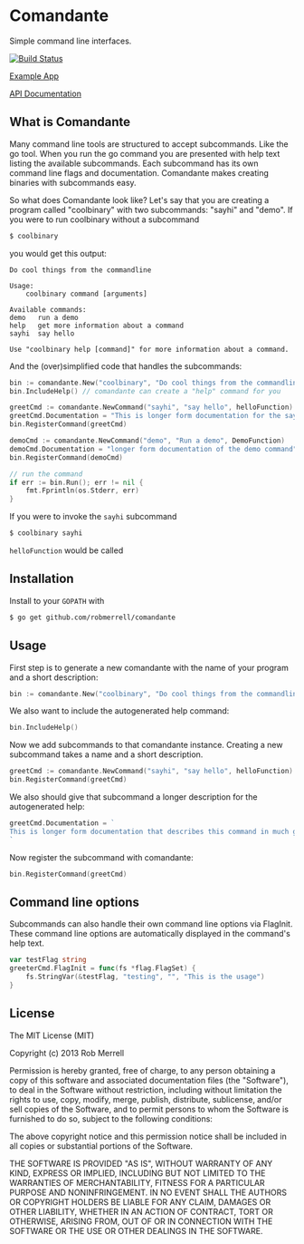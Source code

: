 # Comandante

Simple command line interfaces.

[![Build Status](https://travis-ci.org/robmerrell/comandante.svg?branch=master)](https://travis-ci.org/robmerrell/comandante)

[Example App](http://github.com/robmerrell/comandante_example)

[API Documentation](http://godoc.org/github.com/robmerrell/comandante)

## What is Comandante

Many command line tools are structured to accept subcommands. Like the go tool. When you run the go command you are presented with help 
text listing the available subcommands. Each subcommand has its own command line flags and documentation. Comandante makes creating binaries 
with subcommands easy.

So what does Comandante look like? Let's say that you are creating a program called "coolbinary" with two subcommands: "sayhi" and "demo". 
If you were to run coolbinary without a subcommand 

```bash
$ coolbinary
```

you would get this output:

```
Do cool things from the commandline

Usage:
	coolbinary command [arguments]

Available commands:
demo   run a demo
help   get more information about a command
sayhi  say hello

Use "coolbinary help [command]" for more information about a command.
```

And the (over)simplified code that handles the subcommands:

```go
bin := comandante.New("coolbinary", "Do cool things from the commandline")
bin.IncludeHelp() // comandante can create a "help" command for you

greetCmd := comandante.NewCommand("sayhi", "say hello", helloFunction)
greetCmd.Documentation = "This is longer form documentation for the sayhi command"
bin.RegisterCommand(greetCmd)

demoCmd := comandante.NewCommand("demo", "Run a demo", DemoFunction)
demoCmd.Documentation = "longer form documentation of the demo command"
bin.RegisterCommand(demoCmd)

// run the command
if err := bin.Run(); err != nil {
	fmt.Fprintln(os.Stderr, err)
}
```

If you were to invoke the `sayhi` subcommand

```bash
$ coolbinary sayhi
```

`helloFunction` would be called

## Installation

Install to your `GOPATH` with

```bash
$ go get github.com/robmerrell/comandante
```

## Usage

First step is to generate a new comandante with the name of your program and a short description:

```go
bin := comandante.New("coolbinary", "Do cool things from the commandline")
```

We also want to include the autogenerated help command:

```go
bin.IncludeHelp()
```

Now we add subcommands to that comandante instance. Creating a new subcommand takes a name and a short description.

```go
greetCmd := comandante.NewCommand("sayhi", "say hello", helloFunction)
bin.RegisterCommand(greetCmd)
```

We also should give that subcommand a longer description for the autogenerated help:

```go
greetCmd.Documentation = `
This is longer form documentation that describes this command in much greater detail.
`
```

Now register the subcommand with comandante:

```go
bin.RegisterCommand(greetCmd)
```

## Command line options

Subcommands can also handle their own command line options via FlagInit. These command line options
are automatically displayed in the command's help text.

```go
var testFlag string
greeterCmd.FlagInit = func(fs *flag.FlagSet) {
	fs.StringVar(&testFlag, "testing", "", "This is the usage")
}
```

## License

The MIT License (MIT)

Copyright (c) 2013 Rob Merrell

Permission is hereby granted, free of charge, to any person obtaining a copy
of this software and associated documentation files (the "Software"), to deal
in the Software without restriction, including without limitation the rights
to use, copy, modify, merge, publish, distribute, sublicense, and/or sell
copies of the Software, and to permit persons to whom the Software is
furnished to do so, subject to the following conditions:

The above copyright notice and this permission notice shall be included in
all copies or substantial portions of the Software.

THE SOFTWARE IS PROVIDED "AS IS", WITHOUT WARRANTY OF ANY KIND, EXPRESS OR
IMPLIED, INCLUDING BUT NOT LIMITED TO THE WARRANTIES OF MERCHANTABILITY,
FITNESS FOR A PARTICULAR PURPOSE AND NONINFRINGEMENT. IN NO EVENT SHALL THE
AUTHORS OR COPYRIGHT HOLDERS BE LIABLE FOR ANY CLAIM, DAMAGES OR OTHER
LIABILITY, WHETHER IN AN ACTION OF CONTRACT, TORT OR OTHERWISE, ARISING FROM,
OUT OF OR IN CONNECTION WITH THE SOFTWARE OR THE USE OR OTHER DEALINGS IN
THE SOFTWARE.
